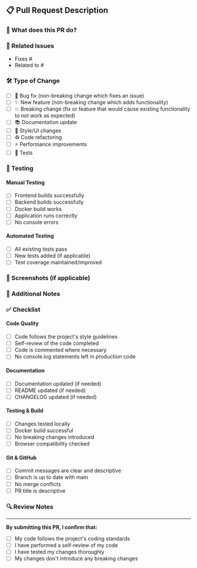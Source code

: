 ## 📋 Pull Request Description

### 🎯 What does this PR do?
<!-- Briefly describe what this PR accomplishes -->

### 🔗 Related Issues
<!-- Link to any related issues using "Fixes #123" or "Closes #123" -->
- Fixes #
- Related to #

### 🛠️ Type of Change
<!-- Mark the relevant option with an "x" -->
- [ ] 🐛 Bug fix (non-breaking change which fixes an issue)
- [ ] ✨ New feature (non-breaking change which adds functionality)
- [ ] 💥 Breaking change (fix or feature that would cause existing functionality to not work as expected)
- [ ] 📚 Documentation update
- [ ] 🎨 Style/UI changes
- [ ] ♻️ Code refactoring
- [ ] ⚡ Performance improvements
- [ ] 🧪 Tests

### 🧪 Testing
<!-- Describe how you tested your changes -->

#### Manual Testing
- [ ] Frontend builds successfully
- [ ] Backend builds successfully
- [ ] Docker build works
- [ ] Application runs correctly
- [ ] No console errors

#### Automated Testing
- [ ] All existing tests pass
- [ ] New tests added (if applicable)
- [ ] Test coverage maintained/improved

### 📸 Screenshots (if applicable)
<!-- Add screenshots for UI changes -->

### 📝 Additional Notes
<!-- Any additional information, context, or notes for reviewers -->

### ✅ Checklist
<!-- Mark completed items with an "x" -->

#### Code Quality
- [ ] Code follows the project's style guidelines
- [ ] Self-review of the code completed
- [ ] Code is commented where necessary
- [ ] No console.log statements left in production code

#### Documentation
- [ ] Documentation updated (if needed)
- [ ] README updated (if needed)
- [ ] CHANGELOG updated (if needed)

#### Testing & Build
- [ ] Changes tested locally
- [ ] Docker build successful
- [ ] No breaking changes introduced
- [ ] Browser compatibility checked

#### Git & GitHub
- [ ] Commit messages are clear and descriptive
- [ ] Branch is up to date with main
- [ ] No merge conflicts
- [ ] PR title is descriptive

### 🔍 Review Notes
<!-- Any specific areas you'd like reviewers to focus on -->

---

**By submitting this PR, I confirm that:**
- [ ] My code follows the project's coding standards
- [ ] I have performed a self-review of my code
- [ ] I have tested my changes thoroughly
- [ ] My changes don't introduce any breaking changes
